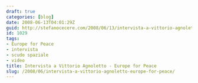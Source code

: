 ```yaml
---
draft: true
categories: [blog]
date: 2008-06-13T04:01:29Z
guid: http://stefanocecere.com/2008/06/13/intervista-a-vittorio-agnoletto-europe-for-peace/
id: 1029
tags:
- Europe for Peace
- intervista
- scudo spaziale
- video
title: Intervista a Vittorio Agnoletto - Europe for Peace
slug: /2008/06/intervista-a-vittorio-agnoletto-europe-for-peace/
---
```


